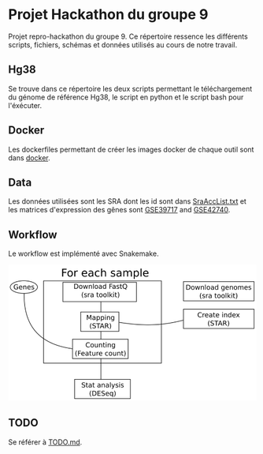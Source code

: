 # Projet Hackathon du groupe 9

Projet repro-hackathon du groupe 9. Ce répertoire ressence les différents scripts, fichiers, schémas et données utilisés au cours de notre travail. 


## Hg38

Se trouve dans ce répertoire les deux scripts permettant le téléchargement du génome de référence Hg38, le script en python et le script bash pour l'éxécuter. 

## Docker

Les dockerfiles permettant de créer les images docker de chaque outil sont dans [docker](docker).

## Data

Les données utilisées sont les SRA dont les id sont dans [SraAccList.txt](SraAccList.txt) et les matrices d'expression des gênes sont [GSE39717](https://www.ncbi.nlm.nih.gov/geo/query/acc.cgi?acc=GSE39717) and [GSE42740](https://www.ncbi.nlm.nih.gov/geo/query/acc.cgi?acc=GSE42740).

## Workflow

Le workflow est implémenté avec Snakemake.

![Schema du workflow](assets/workflow.png?raw=true "Schema du workflow")

## TODO

Se référer à [TODO.md](TODO.md).
